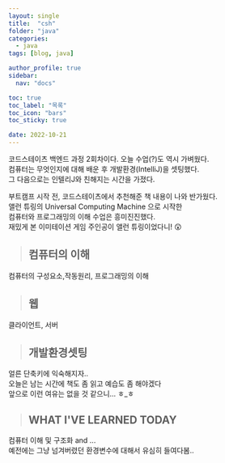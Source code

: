 ```yaml
---
layout: single
title:  "csh"
folder: "java"
categories:
  - java
tags: [blog, java]

author_profile: true
sidebar:
  nav: "docs"

toc: true
toc_label: "목록"
toc_icon: "bars"
toc_sticky: true

date: 2022-10-21
---
```




코드스테이츠 백엔드 과정 2회차이다. 오늘 수업(?)도 역시 가벼웠다.  
컴퓨터는 무엇인지에 대해 배운 후 개발환경(IntelliJ)을 셋팅했다.  
그 다음으로는 인텔리J와 친해지는 시간을 가졌다.

부트캠프 시작 전, 코드스테이츠에서 추천해준 책 내용이 나와 반가웠다.  
앨런 튜링의 Universal Computing Machine 으로 시작한  
컴퓨터와 프로그래밍의 이해 수업은 흥미진진했다.  
재밌게 본 이미테이션 게임 주인공이 앨런 튜링이었다니! 😲



> ## 컴퓨터의 이해

컴퓨터의 구성요소,작동원리, 프로그래밍의 이해  

> ## 웹  

클라이언트, 서버  

> ## 개발환경셋팅

얼른 단축키에 익숙해지자..  
오늘은 남는 시간에 책도 좀 읽고 예습도 좀 해야겠다  
앞으로 이런 여유는 없을 것 같으니... ㅎ_ㅎ


> ## WHAT I'VE LEARNED TODAY 

컴퓨터 이해 및 구조화 and ...  
예전에는 그냥 넘겨버렸던 환경변수에 대해서 유심히 들여다봄..
